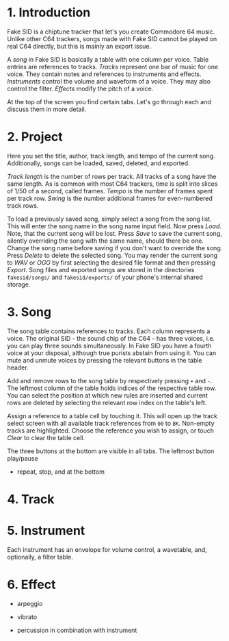 # 1. Introduction

Fake SID is a chiptune tracker that let's you create Commodore 64 music.
Unlike other C64 trackers, songs made with Fake SID cannot be played on real C64 directly,
but this is mainly an export issue.

A *song* in Fake SID is basically a table with one column per voice.
Table entries are references to tracks.
*Tracks* represent one bar of music for one voice.
They contain notes and references to instruments and effects.
*Instruments* control the volume and waveform of a voice.
They may also control the filter.
*Effects* modify the pitch of a voice.

At the top of the screen you find certain tabs.
Let's go through each and discuss them in more detail.


# 2. Project

Here you set the title, author, track length, and tempo of the current song.
Additionally, songs can be loaded, saved, deleted, and exported.

*Track length* is the number of rows per track.
All tracks of a song have the same length.
As is common with most C64 trackers, time is split into slices of 1/50 of a second, called frames.
*Tempo* is the number of frames spent per track row.
*Swing* is the number additional frames for even-numbered track rows.

To load a previously saved song, simply select a song  from the song list.
This will enter the song name in the song name input field.
Now press *Load*.
Note, that the current song will be lost.
Press *Save* to save the current song, silently overriding the song with the same name, should there be one.
Change the song name before saving if you don't want to override the song.
Press *Delete* to delete the selected song.
You may render the current song to *WAV* or *OGG* by first selecting the desired file format and then pressing *Export*.
Song files and exported songs are stored in the directories `fakesid/songs/` and `fakesid/exports/`
of your phone's internal shared storage.


# 3. Song

The song table contains references to tracks.
Each column represents a voice.
The original SID - the sound chip of the C64 - has three voices, i.e. you can play three sounds simultaneously.
In Fake SID you have a fourth voice at your disposal, although true purists abstain from using it.
You can mute and unmute voices by pressing the relevant buttons in the table header.

Add and remove rows to the song table by respectively pressing `+` and `-`.
The leftmost column of the table holds indices of the respective table row.
You can select the position at which new rules are inserted and current rows are deleted
by selecting the relevant row index on the table's left.

Assign a reference to a table cell by touching it.
This will open up the track select screen with all available track references from `00` to `BK`.
Non-empty tracks are highlighted.
Choose the reference you wish to assign, or touch *Clear* to clear the table cell.

The three buttons at the bottom are visible in all tabs.
The leftmost button play/pause
+ repeat, stop, and  at the bottom


# 4. Track


# 5. Instrument

Each instrument has an envelope for volume control, a wavetable, and, optionally, a filter table.


# 6. Effect

+ arpeggio

+ vibrato

+ percussion in combination with instrument

